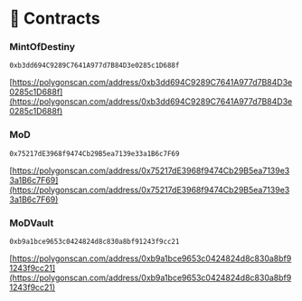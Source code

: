 # 📑 Contracts

### MintOfDestiny

```
0xb3dd694C9289C7641A977d7B84D3e0285c1D688f
```

[https://polygonscan.com/address/0xb3dd694C9289C7641A977d7B84D3e0285c1D688f](https://polygonscan.com/address/0xb3dd694C9289C7641A977d7B84D3e0285c1D688f)

### MoD

```
0x75217dE3968f9474Cb29B5ea7139e33a1B6c7F69
```

[https://polygonscan.com/address/0x75217dE3968f9474Cb29B5ea7139e33a1B6c7F69](https://polygonscan.com/address/0x75217dE3968f9474Cb29B5ea7139e33a1B6c7F69)

### MoDVault

```
0xb9a1bce9653c0424824d8c830a8bf91243f9cc21
```

[https://polygonscan.com/address/0xb9a1bce9653c0424824d8c830a8bf91243f9cc21](https://polygonscan.com/address/0xb9a1bce9653c0424824d8c830a8bf91243f9cc21)

